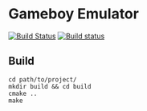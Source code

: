 # Gameboy Emulator
[![Build Status](https://travis-ci.org/nnarain/gameboy.svg?branch=rominfo)](https://travis-ci.org/nnarain/gameboy)
[![Build status](https://ci.appveyor.com/api/projects/status/uywmihrydwdatjxr?svg=true)](https://ci.appveyor.com/project/nnarain/gameboy)

Build
-----

~~~~~~~~~~~~~~~~~~~~~~~~~~{.sh}
cd path/to/project/
mkdir build && cd build
cmake ..
make
~~~~~~~~~~~~~~~~~~~~~~~~~~

